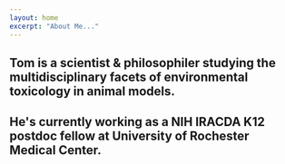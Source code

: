 ```yaml
---
layout: home
excerpt: "About Me..."
---
```


## Tom is a scientist & philosophiler studying the multidisciplinary facets of environmental toxicology in animal models.

## He's currently working as a NIH IRACDA K12 postdoc fellow at University of Rochester Medical Center.
